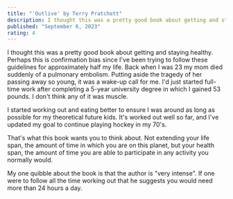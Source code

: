 ```yaml
---
title: "'Outlive' by Terry Pratchett"
description: I thought this was a pretty good book about getting and staying healthy. Perhaps this is confirmation bias since I've been trying to follow these guidelines for approximately half my life. Back when I was 23 my mom died suddenly of a pulmonary embolism. Putting aside the tragedy of her passing away so young, it was a wake-up call for me. I'd just started full-time work after completing a 5-year university degree in which I gained 53 pounds. I don't think any of it was muscle.
published: "September 6, 2023"
rating: 4
---
```


I thought this was a pretty good book about getting and staying healthy. Perhaps this is confirmation bias since I've been trying to follow these guidelines for approximately half my life. Back when I was 23 my mom died suddenly of a pulmonary embolism. Putting aside the tragedy of her passing away so young, it was a wake-up call for me. I'd just started full-time work after completing a 5-year university degree in which I gained 53 pounds. I don't think any of it was muscle.

I started working out and eating better to ensure I was around as long as possible for my theoretical future kids. It's worked out well so far, and I've updated my goal to continue playing hockey in my 70's.

That's what this book wants you to think about. Not extending your life span, the amount of time in which you are on this planet, but your health span, the amount of time you are able to participate in any activity you normally would.

My one quibble about the book is that the author is "very intense". If one were to follow all the time working out that he suggests you would need more than 24 hours a day.
